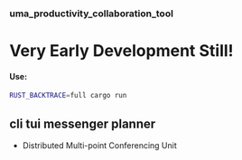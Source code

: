 ### uma_productivity_collaboration_tool

# Very Early Development Still!

#### Use:
```bash
RUST_BACKTRACE=full cargo run
```


## cli tui messenger planner
- Distributed Multi-point Conferencing Unit 
